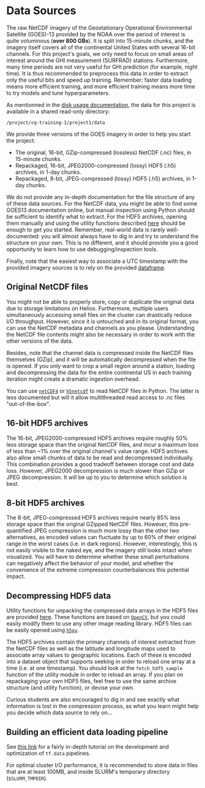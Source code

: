 # Data Sources

The raw NetCDF imagery of the Geostationary Operational Environmental Satellite (GOES)-13 provided by the
NOAA over the period of interest is quite voluminous (**over 800 GBs**). It is split into 15-minute chunks,
and the imagery itself covers all of the continental United States with several 16-bit channels. For this
project's goals, we only need to focus on small areas of interest around the GHI measurement (SURFRAD)
stations. Furthermore, many time periods are not very useful for GHI prediction (for example, night time).
It is thus recommended to preprocess this data in order to extract only the useful bits and speed up
training. Remember: faster data loading means more efficient training, and more efficient training means
more time to try models and tune hyperparameters.

As mentionned in the [disk usage documentation](../../disk-usage.md), the data for this project is available
in a shared read-only directory:
```
/project/cq-training-1/project1/data
```

We provide three versions of the GOES imagery in order to help you start the project:
 - The original, 16-bit, GZip-compressed (lossless) NetCDF (.nc) files, in 15-minute chunks.
 - Repackaged, 16-bit, JPEG2000-compressed (lossy) HDF5 (.h5) archives, in 1-day chunks.
 - Repackaged, 8-bit, JPEG-compressed (lossy) HDF5 (.h5) archives, in 1-day chunks.

We do not provide any in-depth documentation for the file structure of any of these data sources. For the NetCDF
data, you might be able to find some GOES13 documentation online, but manual inspection using Python should be
sufficient to identify what to extract. For the HDF5 archives, opening them manually and using the utility functions
described [here](utilities.md) should be enough to get you started. Remember, real-world data is rarely
well-documented: you will almost always have to dig in and try to understand the structure on your own. This is no
different, and it should provide you a good opportunity to learn how to use debugging/inspection tools.

Finally, note that the easiest way to associate a UTC timestamp with the provided imagery sources is to rely on
the provided [dataframe](dataframe.md).

## Original NetCDF files

You might not be able to properly store, copy or duplicate the original data due to storage limitations on
Helios. Furthermore, multiple users simultaneously accessing small files on the cluster can drastically reduce
I/O throughput. However, since it is untouched and in its original format, you can use the NetCDF metadata and
channels as you please. Understanding the NetCDF file contents might also be necessary in order to work with
the other versions of the data.

Besides, note that the channel data is compressed inside the NetCDF files themselves (GZip), and it will be
automatically decompressed when the file is opened. If you only want to crop a small region around a station,
loading and decompressing the data for the entire continental US in each training iteration might create a
dramatic ingestion overhead.

You can use [``netCDF4``](https://unidata.github.io/netcdf4-python/netCDF4/index.html) or
[``h5netcdf``](https://github.com/shoyer/h5netcdf) to read NetCDF files in Python. The latter is less documented
but will it allow multithreaded read access to .nc files "out-of-the-box".

## 16-bit HDF5 archives

The 16-bit, JPEG2000-compressed HDF5 archives require roughly 50% less storage space than the original
NetCDF files, and incur a maximum loss of less than ~1% over the original channel's value range. HDF5 archives
also allow small chunks of data to be read and decompressed individually. This combination provides a good tradeoff
between storage cost and data loss. However, JPEG2000 decompression is much slower than GZip or JPEG
decompression. It will be up to you to determine which solution is best.

## 8-bit HDF5 archives

The 8-bit, JPEG-compressed HDF5 archives require nearly 85% less storage space than the original GZipped
NetCDF files. However, this pre-quantified JPEG compression is much more lossy than the other two alternatives,
as encoded values can fluctuate by up to 60% of their original range in the worst cases (i.e. in dark
regions). However, interestingly, this is not easily visible to the naked eye, and the imagery still looks
intact when visualized. You will have to determine whether these small perturbations can negatively affect the
behavior of your model, and whether the convenience of the extreme compression counterbalances this potential impact.

## Decompressing HDF5 data

Utility functions for unpacking the compressed data arrays in the HDF5 files are provided [here](utilities.md).
These functions are based on [``OpenCV``](https://opencv.org/), but you could easily modify them to use any other
image reading library. HDF5 files can be easily opened using [``h5py``](https://www.h5py.org/).

The HDF5 archives contain the primary channels of interest extracted from the NetCDF files as well as the latitude
and longitude maps used to associate array values to geographic locations. Each of these is encoded into a dataset
object that supports seeking in order to reload one array at a time (i.e. at one timestamp). You should look at the
``fetch_hdf5_sample`` function of the utility module in order to reload an array. If you plan on repackaging your
own HDF5 files, feel free to use the same archive structure (and utility function), or devise your own.

Curious students are also encouraged to dig in and see exactly what information is lost in the compression process,
as what you learn might help you decide which data source to rely on...

## Building an efficient data loading pipeline

See [this link](https://www.tensorflow.org/guide/data_performance) for a fairly in-depth tutorial on the development
and optimization of ``tf.data`` pipelines.

For optimal cluster I/O performance, it is recommended to store data in files that are at least 100MB, and inside
SLURM's temporary directory (``$SLURM_TMPDIR``).
